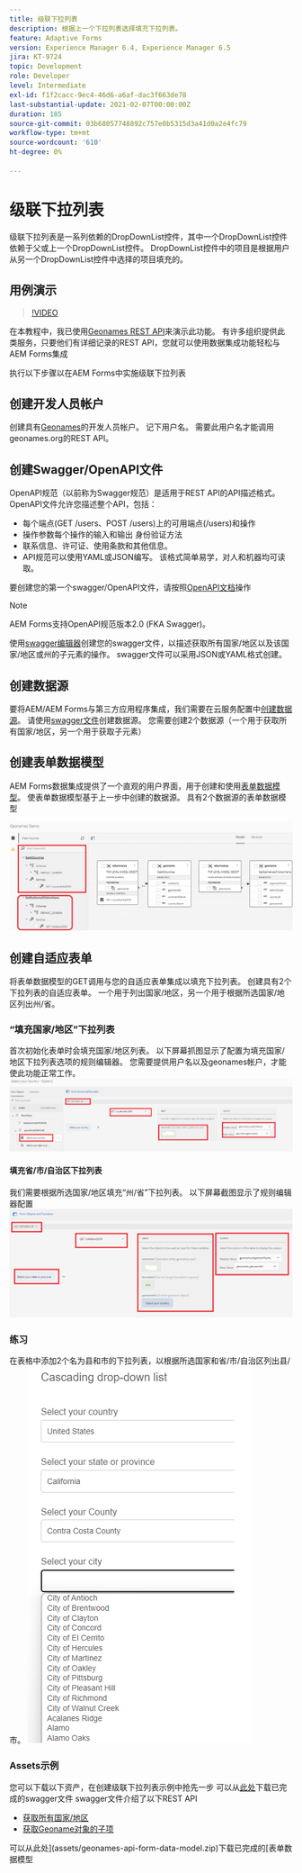 ```yaml
---
title: 级联下拉列表
description: 根据上一个下拉列表选择填充下拉列表。
feature: Adaptive Forms
version: Experience Manager 6.4, Experience Manager 6.5
jira: KT-9724
topic: Development
role: Developer
level: Intermediate
exl-id: f1f2cacc-9ec4-46d6-a6af-dac3f663de78
last-substantial-update: 2021-02-07T00:00:00Z
duration: 185
source-git-commit: 03b68057748892c757e0b5315d3a41d0a2e4fc79
workflow-type: tm+mt
source-wordcount: '610'
ht-degree: 0%

---
```


# 级联下拉列表

级联下拉列表是一系列依赖的DropDownList控件，其中一个DropDownList控件依赖于父或上一个DropDownList控件。 DropDownList控件中的项目是根据用户从另一个DropDownList控件中选择的项目填充的。

## 用例演示

>[!VIDEO](https://video.tv.adobe.com/v/340344?quality=12&learn=on)

在本教程中，我已使用[Geonames REST API](https://www.geonames.org/export/web-services.html)来演示此功能。
有许多组织提供此类服务，只要他们有详细记录的REST API，您就可以使用数据集成功能轻松与AEM Forms集成

执行以下步骤以在AEM Forms中实施级联下拉列表

## 创建开发人员帐户

创建具有[Geonames](https://www.geonames.org/login)的开发人员帐户。 记下用户名。 需要此用户名才能调用geonames.org的REST API。

## 创建Swagger/OpenAPI文件

OpenAPI规范（以前称为Swagger规范）是适用于REST API的API描述格式。 OpenAPI文件允许您描述整个API，包括：

* 每个端点(GET /users、POST /users)上的可用端点(/users)和操作
* 操作参数每个操作的输入和输出
身份验证方法
* 联系信息、许可证、使用条款和其他信息。
* API规范可以使用YAML或JSON编写。 该格式简单易学，对人和机器均可读取。

要创建您的第一个swagger/OpenAPI文件，请按照[OpenAPI文档](https://swagger.io/docs/specification/2-0/basic-structure/)操作

>[!NOTE]
> AEM Forms支持OpenAPI规范版本2.0 (FKA Swagger)。

使用[swagger编辑器](https://editor.swagger.io/)创建您的swagger文件，以描述获取所有国家/地区以及该国家/地区或州的子元素的操作。 swagger文件可以采用JSON或YAML格式创建。

## 创建数据源

要将AEM/AEM Forms与第三方应用程序集成，我们需要在云服务配置中[创建数据源](https://experienceleague.adobe.com/docs/experience-manager-learn/forms/ic-web-channel-tutorial/parttwo.html)。 请使用[swagger文件](assets/geonames-swagger-files.zip)创建数据源。
您需要创建2个数据源（一个用于获取所有国家/地区，另一个用于获取子元素）


## 创建表单数据模型

AEM Forms数据集成提供了一个直观的用户界面，用于创建和使用[表单数据模型](https://experienceleague.adobe.com/docs/experience-manager-65/forms/form-data-model/create-form-data-models.html)。 使表单数据模型基于上一步中创建的数据源。 具有2个数据源的表单数据模型

![fdm](assets/geonames-fdm.png)


## 创建自适应表单

将表单数据模型的GET调用与您的自适应表单集成以填充下拉列表。
创建具有2个下拉列表的自适应表单。 一个用于列出国家/地区，另一个用于根据所选国家/地区列出州/省。

### “填充国家/地区”下拉列表

首次初始化表单时会填充国家/地区列表。 以下屏幕抓图显示了配置为填充国家/地区下拉列表选项的规则编辑器。 您需要提供用户名以及geonames帐户，才能使此功能正常工作。
![获取国家/地区](assets/get-countries-rule-editor.png)

#### 填充省/市/自治区下拉列表

我们需要根据所选国家/地区填充“州/省”下拉列表。 以下屏幕截图显示了规则编辑器配置
![state-providle-options](assets/state-province-options.png)

### 练习

在表格中添加2个名为县和市的下拉列表，以根据所选国家和省/市/自治区列出县/市。
![练习](assets/cascading-drop-down-exercise.png)


### Assets示例

您可以下载以下资产，在创建级联下拉列表示例中抢先一步
可以从[此处](assets/geonames-swagger-files.zip)下载已完成的swagger文件
swagger文件介绍了以下REST API
* [获取所有国家/地区](https://secure.geonames.org/countryInfoJSON?username=yourusername)
* [获取Geoname对象的子项](https://secure.geonames.org/children?formatted=true&amp;geonameId=6252001&amp;username=yourusername)

可以从此处](assets/geonames-api-form-data-model.zip)下载已完成的[表单数据模型
